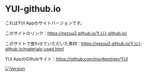 # YUI-github.io

<!-- # Short Description -->

これはYUI Appのサイトバージョンです。

このサイトのリンク：https://nezuu2.github.io/Y.U.I-github.io/

このサイトで使わせていただいた素材：https://nezuu2.github.io/Y.U.I-github.io/materials-used.html

YUI AppのGithubサイト：https://github.com/morikentiger/YUI

<!-- # Badges -->

[![Version](https://img.shields.io/badge/version-v0.1.1-00c3ee.svg?style=flat-square)]()

<!-- CREATED_BY_LEADYOU_README_GENERATOR -->
